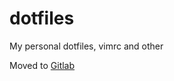 # dotfiles
My personal dotfiles, vimrc and other

Moved to [Gitlab](https://gitlab.com/timotheegirard/dotfiles)
